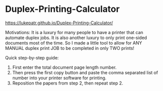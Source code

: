 # Duplex-Printing-Calculator

https://lukepatr.github.io/Duplex-Printing-Calculator/

Motivations:
It is a luxury for many people to have a printer that can automate duplex jobs. It is also another luxury to only print one-sided documents most of the time. So I made a little tool to allow for ANY MANUAL duplex print JOB to be completed in only TWO prints!

Quick step-by-step guide:
1. First enter the total document page length number.
2. Then press the first copy button and paste the comma separated list of number into your printer software for printing.
3. Reposition the papers from step 2, then repeat step 2.
